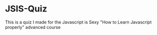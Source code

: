 JSIS-Quiz
=========

This is a quiz I made for the Javascript is Sexy "How to Learn Javascript properly" advanced course
